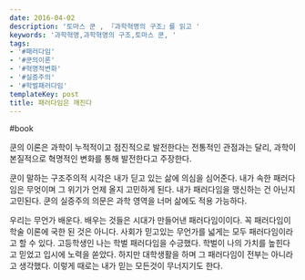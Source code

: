 ```yaml
---
date: 2016-04-02
description: '토마스 쿤 , 『과학혁명의 구조』를 읽고 '
keywords: '과학혁명,과학혁명의 구조,토마스 쿤, '
tags:
- '#패러다임'
- '#쿤의이론'
- '#혁명적변화'
- '#실증주의'
- '#학벌패러다임'
templateKey: post
title: 패러다임은 깨진다
---
```


#book

쿤의 이론은 과학이 누적적이고 점진적으로 발전한다는 전통적인 관점과는 달리, 과학이 본질적으로 혁명적인 변화를 통해 발전한다고 주장한다.

쿤이 말하는 구조주의적 시각은  내가 딛고 있는 삶에 의심을 심어준다. 내가 속한 패러다임은 무엇이며 그 위기가 언제 올지 고민하게 된다. 내가 패러다임을 맹신하는 건 아닌지 고민된다. 쿤의 실증주의 의문은 과학 영역을 너머 삶에도 적용 가능하다. 

우리는 무언가 배운다. 배우는 것들은 시대가 만들어낸 패러다임이이다. 꼭 패러다임이 학술 이론에 국한 된 것은 아니다. 사회가 믿고있는 무언가를 넓게는 모두 패러다임이라고 할 수 있다. 고등학생인 나는 학벌 패러다임을 수긍했다. 학벌이 나의 가치를 높힌다고 믿었고 입시에 노력을 쏟았다. 하지만 대학생활을 하며 그 패러다임이 전부는 아니라고 생각했다. 이렇게 때로는 내가 믿는 모든것이 무너지기도 한다.